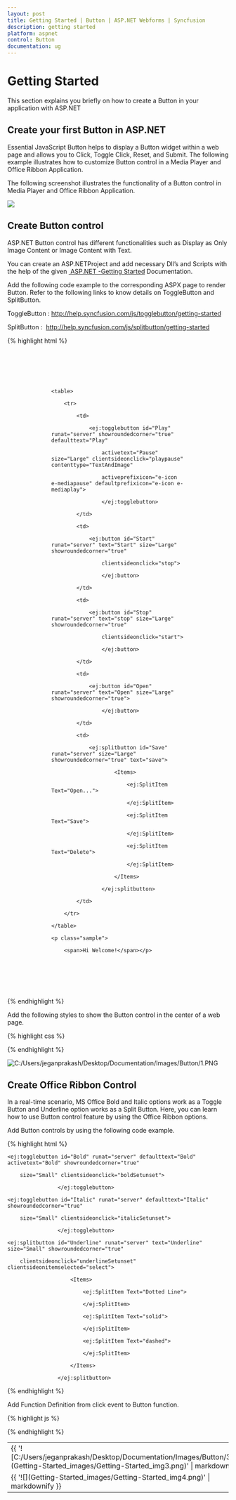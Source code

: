 ```yaml
---
layout: post
title: Getting Started | Button | ASP.NET Webforms | Syncfusion
description: getting started
platform: aspnet
control: Button
documentation: ug
---
```


# Getting Started

This section explains you briefly on how to create a Button in your application with ASP.NET

## Create your first Button in ASP.NET

Essential JavaScript Button helps to display a Button widget within a web page and allows you to Click, Toggle Click, Reset, and Submit. The following example illustrates how to customize Button control in a Media Player and Office Ribbon Application. 

The following screenshot illustrates the functionality of a Button control in Media Player and Office Ribbon Application.

![](Getting-Started_images/Getting-Started_img1.png)


## Create Button control

ASP.NET Button control has different functionalities such as Display as Only Image Content or Image Content with Text.

You can create an ASP.NETProject and add necessary Dll’s and Scripts with the help of the given [ ASP.NET -Getting Started](http://help.syncfusion.com/aspnet/button/getting-started) Documentation.

 Add the following code example to the corresponding ASPX page to render Button. Refer to the following links to know details on ToggleButton and SplitButton.

ToggleButton : <http://help.syncfusion.com/js/togglebutton/getting-started>

SplitButton :  <http://help.syncfusion.com/js/splitbutton/getting-started>



{% highlight html %}

<div class="case1">

    <table>

        <tr>

            <td>

                <ej:togglebutton id="Play" runat="server" showroundedcorner="true" defaulttext="Play"

                    activetext="Pause" size="Large" clientsideonclick="playpause" contenttype="TextAndImage"

                    activeprefixicon="e-icon e-mediapause" defaultprefixicon="e-icon e-mediaplay">

                    </ej:togglebutton>

            </td>

            <td>

                <ej:button id="Start" runat="server" text="Start" size="Large" showroundedcorner="true"

                    clientsideonclick="stop">

                    </ej:button>

            </td>

            <td>

                <ej:button id="Stop" runat="server" text="stop" size="Large" showroundedcorner="true"

                    clientsideonclick="start">

                    </ej:button>

            </td>

            <td>

                <ej:button id="Open" runat="server" text="Open" size="Large" showroundedcorner="true">

                    </ej:button>

            </td>

            <td>

                <ej:splitbutton id="Save" runat="server" size="Large" showroundedcorner="true" text="save">

                        <Items>

                            <ej:SplitItem Text="Open...">

                            </ej:SplitItem>

                            <ej:SplitItem Text="Save">

                            </ej:SplitItem>

                            <ej:SplitItem Text="Delete">

                            </ej:SplitItem>

                        </Items>

                    </ej:splitbutton>

            </td>

        </tr>

    </table>

    <p class="sample">

        <span>Hi Welcome!</span></p>

</div>



{% endhighlight %}

Add the following styles to show the Button control in the center of a web page. 

{% highlight css %}

<style type="text/css">



        ul li span {

            color: white;

        }



        .case1 {

            margin: 100px;

        }



        .officeribben {

            margin: 100px;

        }



        .sample {

            margin: 100px;

        }



        .audiodiv {

            margin: 100px;

        }

    </style>



{% endhighlight %}



![C:/Users/jeganprakash/Desktop/Documentation/Images/Button/1.PNG](Getting-Started_images/Getting-Started_img2.png)


## Create Office Ribbon Control

In a real-time scenario, MS Office Bold and Italic options work as a Toggle Button and Underline option works as a Split Button. Here, you can learn how to use Button control feature by using the Office Ribbon options.

Add Button controls by using the following code example. 

{% highlight html %}

<td>

    <ej:togglebutton id="Bold" runat="server" defaulttext="Bold" activetext="Bold" showroundedcorner="true"

        size="Small" clientsideonclick="boldSetunset">

                    </ej:togglebutton>

</td>

<td>

    <ej:togglebutton id="Italic" runat="server" defaulttext="Italic" showroundedcorner="true"

        size="Small" clientsideonclick="italicSetunset">

                    </ej:togglebutton>

</td>

<td>

    <ej:splitbutton id="Underline" runat="server" text="Underline" size="Small" showroundedcorner="true"

        clientsideonclick="underlineSetunset" clientsideonitemselected="select">

                        <Items>

                            <ej:SplitItem Text="Dotted Line">

                            </ej:SplitItem>

                            <ej:SplitItem Text="solid">

                            </ej:SplitItem>

                            <ej:SplitItem Text="dashed">

                            </ej:SplitItem>

                        </Items>

                    </ej:splitbutton>

</td>



{% endhighlight %}

Add Function Definition from click event to Button function. 

{% highlight js %}

<script type="text/javascript">

    function boldSetunset(e) {

        if (e.isChecked) {

            $(".sample span").wrap("<b></b>");<%--add the bold tag to span--%>

        }

        else {

            $(".sample span").unwrap("<b></b>");<%--remove the bold tag to span--%>

        }

    }

    function italicSetunset(e) {

        if ($(".sample span").parents().is("i")) {

            $(".sample span").unwrap("<i></i>");<%--remove the italic tag to span--%>

        }

        else {

            $(".sample span").wrap("<i></i>");<%--add the italic tag to span--%>

        }

    }

    function underlineSetunset(e) {

        if ($(".sample span").parents().is("u")) {

            $(".sample span").unwrap("<u></u>");<%--remove the underline tag to span--%>

        } else {

            $(".sample span").wrap("<u></u>");<%--add the underline tag to span--%>

        }

    }

    function select(e) {

        if ($(".sample span:last-child").parents().is("span")) {

            $(".sample #under span").unwrap("<span id='under'></span>");

        }



        switch (e.events.text) {



            case "Dotted Line": $(".sample span").wrap("<span id='under' style='border-bottom: 1px dotted #000000;'></span>");

                break;



            case "solid": $(".sample span").wrap("<span id='under' style='border-bottom: 1px solid #000000;'></span>");

                break;



            case "dashed": $(".sample span").wrap("<span id='under' style='border-bottom: 1px dashed #000000;'></span>");

                break;

        }

    }



</script>



{% endhighlight %}



<table>
<tr>
<td>
{{ '![C:/Users/jeganprakash/Desktop/Documentation/Images/Button/3.PNG](Getting-Started_images/Getting-Started_img3.png)' | markdownify }}
</td></tr>
<tr>
<td>
{{ '![](Getting-Started_images/Getting-Started_img4.png)' | markdownify }}
</td></tr>
</table>


